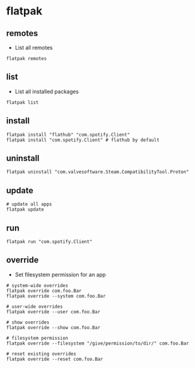 # flatpak

## remotes

- List all remotes

```shell
flatpak remotes
```

## list

- List all installed packages

```shell
flatpak list
```

## install

```shell
flatpak install "flathub" "com.spotify.Client"
flatpak install "com.spotify.Client" # flathub by default
```

## uninstall

```shell
flatpak uninstall "com.valvesoftware.Steam.CompatibilityTool.Proton"
```

## update

```shell
# update all apps
flatpak update
```

## run

```shell
flatpak run "com.spotify.Client"
```

## override

- Set filesystem permission for an app

```shell
# system-wide overrides
flatpak override com.foo.Bar
flatpak override --system com.foo.Bar

# user-wide overrides
flatpak override --user com.foo.Bar

# show overrides
flatpak override --show com.foo.Bar

# filesystem permission
flatpak override --filesystem "/give/permission/to/dir/" com.foo.Bar

# reset existing overrides
flatpak override --reset com.foo.Bar
```
